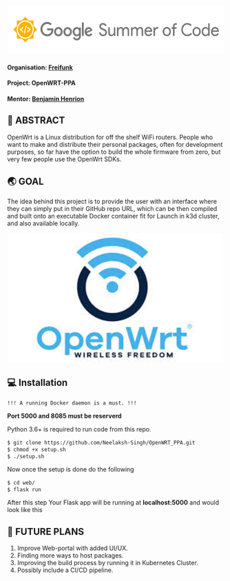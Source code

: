 <p align="center">
  <img width="556" height="112" src="https://github.com/Neelaksh-Singh/OpenWRT_PPA/blob/main/src/logo.png">
</p>

#### Organisation: [Freifunk](https://github.com/freifunk)

#### Project: OpenWRT-PPA

#### Mentor: [Benjamin Henrion](https://github.com/zoobab)


## 🚩 ABSTRACT

OpenWrt is a Linux distribution for off the shelf WiFi routers. People who
want to make and distribute their personal packages, often for
development purposes, so far have the option to build the whole firmware
from zero, but very few people use the OpenWrt SDKs.

## 🌏 GOAL

The idea behind this project is to provide the user with an interface where
they can simply put in their GitHub repo URL, which can be then compiled
and built onto an executable Docker container fit for Launch in k3d cluster,
and also available locally.

<p align="center">
  <img width="500" height="300" src="https://github.com/Neelaksh-Singh/OpenWRT_PPA/blob/main/src/owrt.png">
</p>

## 💻 Installation

`!!! A running Docker daemon is a must. !!!` <br>

<b>Port 5000 and 8085 must be reserverd</b> <br>

Python 3.6+ is required to run code from this repo. 

```console
$ git clone https://github.com/Neelaksh-Singh/OpenWRT_PPA.git
$ chmod +x setup.sh
$ ./setup.sh
```
Now once the setup is done do the following 

```console
$ cd web/
$ flask run
```
After this step Your Flask app will be running at **localhost:5000** and would look like this 

## 🚀 FUTURE PLANS

1. Improve Web-portal with added UI/UX.
2. Finding more ways to host packages.
3. Improving the build process by running it in Kubernetes Cluster.
4. Possibly include a CI/CD pipeline.
